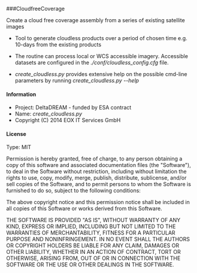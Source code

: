 ###CloudfreeCoverage

Create a cloud free coverage assembly from a series of existing satellite images

- Tool to generate cloudless products over a period of chosen time
e.g. 10-days from the existing products

- The routine can process local or WCS accessible imagery. Accessible datasets
are configured in the *./conf/cloudless_config.cfg*  file.
- *create_cloudless.py*  provides extensive help on the possible cmd-line 
parameters by running   *create_cloudless.py --help*

#### Information

- Project:  DeltaDREAM - funded by ESA contract 
- Name:     *create_cloudless.py* 
- Copyright (C) 2014 EOX IT Services GmbH 


#### License

Type:  MIT

Permission is hereby granted, free of charge, to any person obtaining a copy
of this software and associated documentation files (the "Software"), to deal
in the Software without restriction, including without limitation the rights
to use, copy, modify, merge, publish, distribute, sublicense, and/or sell
copies of the Software, and to permit persons to whom the Software is
furnished to do so, subject to the following conditions:

The above copyright notice and this permission notice shall be included in all
copies of this Software or works derived from this Software.

THE SOFTWARE IS PROVIDED "AS IS", WITHOUT WARRANTY OF ANY KIND, EXPRESS OR
IMPLIED, INCLUDING BUT NOT LIMITED TO THE WARRANTIES OF MERCHANTABILITY,
FITNESS FOR A PARTICULAR PURPOSE AND NONINFRINGEMENT. IN NO EVENT SHALL THE
AUTHORS OR COPYRIGHT HOLDERS BE LIABLE FOR ANY CLAIM, DAMAGES OR OTHER
LIABILITY, WHETHER IN AN ACTION OF CONTRACT, TORT OR OTHERWISE, ARISING FROM,
OUT OF OR IN CONNECTION WITH THE SOFTWARE OR THE USE OR OTHER DEALINGS IN
THE SOFTWARE.

